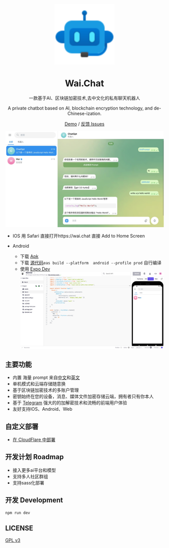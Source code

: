 <div align="center">
<img src="./public/icon-192x192.png" alt="预览"/>

<h1 align="center">Wai.Chat</h1>

一款基于AI、区块链加密技术,去中文化的私有聊天机器人

A private chatbot based on AI, blockchain encryption technology, and de-Chinese-ization.

[Demo](https://wai.chat/) / [反馈 Issues](https://github.com/ptp-build/wai-chat/issues)

![主界面](./public/screenshot.jpg)


</div>

- IOS
  用 Safari 直接打开https://wai.chat 直接 Add to Home Screen

- Android
  - 下载 [Apk](https://github.com/ptp-build/wai-chat-react-expo/releases/tag/v1.0.1)
  - 下载 [源代码](https://github.com/ptp-build/wai-chat-react-expo)```eas build --platform  android --profile prod```
    自行编译
  - 使用 [Expo Dev](https://snack.expo.dev/@wai.chat/waichat)
    ![expo](./docs/images/expo.jpeg)


## 主要功能

- 内置 海量 prompt 来自[中文](https://github.com/PlexPt/awesome-chatgpt-prompts-zh)和[英文](https://github.com/f/awesome-chatgpt-prompts)
- 单机模式和云端存储随意换
- 基于区块链加密技术的多账户管理
- 密钥始终在您的设备，消息、媒体文件加密存储云端，拥有者只有你本人
- 基于 [Telegram](https://github.com/Ajaxy/telegram-tt) 强大的的加解密技术和流畅的前端用户体验
- 友好支持IOS、Android、Web

## 自定义部署

- [在 CloudFlare 中部署](https://github.com/ptp-build/wai-chat/blob/main/docs/deploy-cloudflaure-pages.md)


## 开发计划 Roadmap
- 接入更多ai平台和模型
- 支持多人社区群组
- 支持sass化部署


## 开发 Development

```shell
npm run dev
```

## LICENSE

[GPL v3](https://github.com/ptp-build/wai-chat/blob/main/LICENSE)
